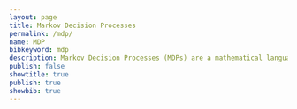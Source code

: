 ```yaml
---
layout: page
title: Markov Decision Processes
permalink: /mdp/
name: MDP
bibkeyword: mdp
description: Markov Decision Processes (MDPs) are a mathematical language for definiing the problem of making decisions over time using only the current observations and knowledge.
publish: false
showtitle: true
publish: true
showbib: true
---
```


